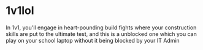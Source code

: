 # 1v1lol
In 1v1, you'll engage in heart-pounding build fights where your construction skills are put to the ultimate test, and this is a unblocked one which you can play on your school laptop without it being blocked by your IT Admin
